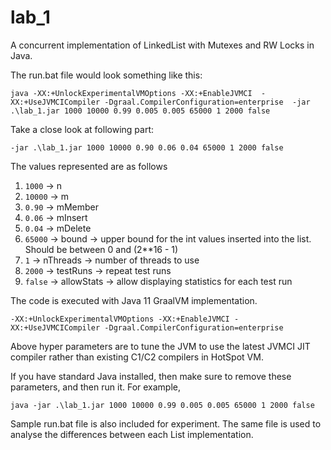 # lab_1

A concurrent implementation of LinkedList with Mutexes 
and RW Locks in Java.

The run.bat file would look something like this:

`java -XX:+UnlockExperimentalVMOptions -XX:+EnableJVMCI 
-XX:+UseJVMCICompiler -Dgraal.CompilerConfiguration=enterprise 
-jar .\lab_1.jar 1000 10000 0.99 0.005 0.005 65000 1 2000 false`

Take a close look at following part:

`-jar .\lab_1.jar 1000 10000 0.90 0.06 0.04 65000 1 2000 false`

The values represented are as follows
1. `1000`     ->    n
2. `10000`    ->    m
3. `0.90`     ->    mMember
4. `0.06`     ->    mInsert
5. `0.04`     ->    mDelete
6. `65000`    ->    bound       -> upper bound for the int values inserted into the list. Should be between 0 and (2**16 - 1)
7. `1`        ->    nThreads    -> number of threads to use
8. `2000`     ->    testRuns    -> repeat test runs
9. `false`    ->    allowStats  -> allow displaying statistics for each test run

The code is executed with Java 11 GraalVM implementation.

`-XX:+UnlockExperimentalVMOptions -XX:+EnableJVMCI
-XX:+UseJVMCICompiler -Dgraal.CompilerConfiguration=enterprise`

Above hyper parameters are to tune the JVM to use the 
latest JVMCI JIT compiler rather than existing C1/C2 
compilers in HotSpot VM.

If you have standard Java installed, then make sure to 
remove these parameters, and then run it. For example,

`java -jar .\lab_1.jar 1000 10000 0.99 0.005 0.005 65000 1 2000 false`

Sample run.bat file is also included for experiment. 
The same file is used to analyse the differences 
between each List implementation.
